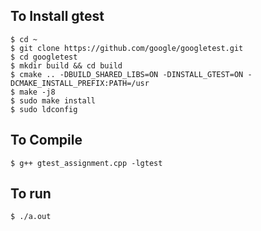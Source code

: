 ## To Install gtest
```
$ cd ~
$ git clone https://github.com/google/googletest.git
$ cd googletest
$ mkdir build && cd build
$ cmake .. -DBUILD_SHARED_LIBS=ON -DINSTALL_GTEST=ON -DCMAKE_INSTALL_PREFIX:PATH=/usr
$ make -j8
$ sudo make install
$ sudo ldconfig
```
## To Compile
```
$ g++ gtest_assignment.cpp -lgtest
```

## To run
```
$ ./a.out
```
